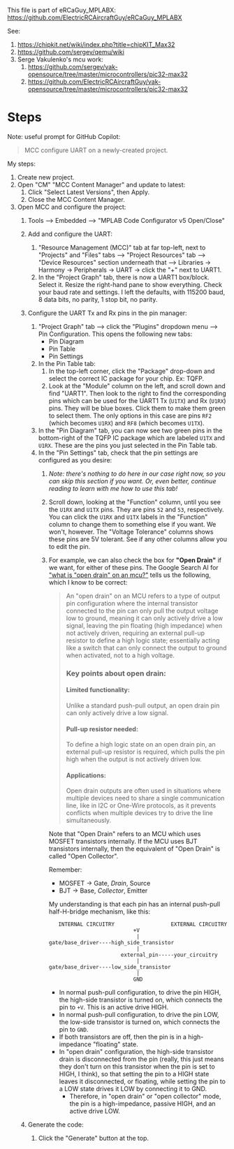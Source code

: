 This file is part of eRCaGuy_MPLABX: https://github.com/ElectricRCAircraftGuy/eRCaGuy_MPLABX

See: 
1. https://chipkit.net/wiki/index.php?title=chipKIT_Max32
1. https://github.com/sergev/qemu/wiki
1. Serge Vakulenko's mcu work:
    1. https://github.com/sergev/vak-opensource/tree/master/microcontrollers/pic32-max32
    1. https://github.com/ElectricRCAircraftGuy/vak-opensource/tree/master/microcontrollers/pic32-max32


# Steps

Note: useful prompt for GitHub Copilot: 

> MCC configure UART on a newly-created project.

My steps: 

1. Create new project. 
1. Open "CM" "MCC Content Manager" and update to latest: 
    1. Click "Select Latest Versions", then Apply. 
    1. Close the MCC Content Manager.
1. Open MCC and configure the project: 
    1. Tools --> Embedded --> "MPLAB Code Configurator v5 Open/Close"
    1. Add and configure the UART:
        1. "Resource Management (MCC)" tab at far top-left, next to "Projects" and "Files" tabs --> "Project Resources" tab --> "Device Resources" section underneath that --> Libraries -> Harmony -> Peripherals -> UART -> click the "+" next to UART1. 
        1. In the "Project Graph" tab, there is now a UART1 box/block. Select it. Resize the right-hand pane to show everything. Check your baud rate and settings. I left the defaults, with 115200 baud, 8 data bits, no parity, 1 stop bit, no parity. 
    1. Configure the UART Tx and Rx pins in the pin manager: 
        1. "Project Graph" tab --> click the "Plugins" dropdown menu --> Pin Configuration. This opens the following new tabs: 
            - Pin Diagram
            - Pin Table
            - Pin Settings
        1. In the Pin Table tab: 
            1. In the top-left corner, click the "Package" drop-down and select the correct IC package for your chip. Ex: TQFP. 
            1. Look at the "Module" column on the left, and scroll down and find "UART1". Then look to the right to find the corresponding pins which can be used for the UART1 Tx (`U1TX`) and Rx (`U1RX`) pins. They will be blue boxes. Click them to make them green to select them. The only options in this case are pins `RF2` (which becomes `U1RX`) and `RF8` (which becomes `U1TX`).
        1. In the "Pin Diagram" tab, you can now see two green pins in the bottom-right of the TQFP IC package which are labeled `U1TX` and `U1RX`. These are the pins you just selected in the Pin Table tab.
        1. In the "Pin Settings" tab, check that the pin settings are configured as you desire: 
            1. _Note: there's nothing to do here in our case right now, so you can skip this section if you want. Or, even better, continue reading to learn with me how to use this tab!_
            1. Scroll down, looking at the "Function" column, until you see the `U1RX` and `U1TX` pins. They are pins `52` and `53`, respectively. You can click the `U1RX` and `U1TX` labels in the "Function" column to change them to something else if you want. We won't, however. The "Voltage Tolerance" columns shows these pins are 5V tolerant. See if any other columns allow you to edit the pin. 
            
            1. For example, we can also check the box for **"Open Drain"** if we want, for either of these pins. The Google Search AI for ["what is "open drain" on an mcu?"](https://www.google.com/search?q=what+is+%22open+drain%22+on+an+mcu%3F&oq=what+is+%22open+drain%22+on+an+mcu%3F&gs_lcrp=EgZjaHJvbWUyBggAEEUYOdIBCDQ4ODZqMGo0qAIAsAIB&sourceid=chrome&ie=UTF-8#vhid=IW__aZTmYBsr-M&vssid=l) tells us the following, which I know to be correct: 

                > An "open drain" on an MCU refers to a type of output pin configuration where the internal transistor connected to the pin can only pull the output voltage low to ground, meaning it can only actively drive a low signal, leaving the pin floating (high impedance) when not actively driven, requiring an external pull-up resistor to define a high logic state; essentially acting like a switch that can only connect the output to ground when activated, not to a high voltage. 
                > 
                > ### Key points about open drain:
                > 
                > #### Limited functionality:
                > Unlike a standard push-pull output, an open drain pin can only actively drive a low signal. 
                > 
                > #### Pull-up resistor needed:
                > To define a high logic state on an open drain pin, an external pull-up resistor is required, which pulls the pin high when the output is not actively driven low. 
                > 
                > #### Applications:
                > Open drain outputs are often used in situations where multiple devices need to share a single communication line, like in I2C or One-Wire protocols, as it prevents conflicts when multiple devices try to drive the line simultaneously. 

                Note that "Open Drain" refers to an MCU which uses MOSFET transistors internally. If the MCU uses BJT transistors internally, then the equivalent of "Open Drain" is called "Open Collector".

                Remember: 
                - MOSFET -> Gate, _Drain_, Source
                - BJT -> Base, _Collector_, Emitter

                My understanding is that each pin has an internal push-pull half-H-bridge mechanism, like this: 
                ```
                   INTERNAL CIRCUITRY                  EXTERNAL CIRCUITRY
                                           +V
                                            | 
                gate/base_driver----high_side_transistor
                                            | 
                                       external_pin-----your_circuitry
                                            | 
                gate/base_driver----low_side_transistor
                                            | 
                                           GND
                ```

                - In normal push-pull configuration, to drive the pin HIGH, the high-side transistor is turned on, which connects the pin to `+V`. This is an active drive HIGH.
                - In normal push-pull configuration, to drive the pin LOW, the low-side transistor is turned on, which connects the pin to `GND`.
                - If both transistors are off, then the pin is in a high-impedance "floating" state. 
                - In "open drain" configuration, the high-side transistor drain is disconnected from the pin (really, this just means they don't turn on this transistor when the pin is set to HIGH, I think), so that setting the pin to a HIGH state leaves it disconnected, or floating, while setting the pin to a LOW state drives it LOW by connecting it to GND. 
                    - Therefore, in "open drain" or "open collector" mode, the pin is a high-impedance, passive HIGH, and an active drive LOW.
                
    1. Generate the code:
        1. Click the "Generate" button at the top. 


